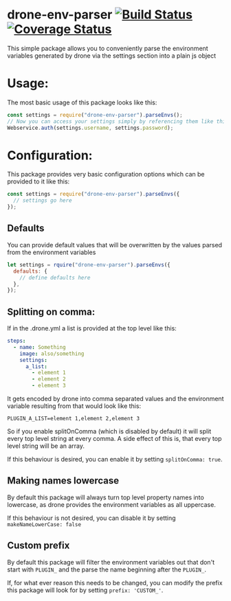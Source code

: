 # drone-env-parser [![Build Status](https://drone.sytm.de/api/badges/Sytm/drone-env-parser/status.svg)](https://drone.sytm.de/Sytm/drone-env-parser) [![Coverage Status](https://coveralls.io/repos/github/Sytm/drone-env-parser/badge.svg?branch=master)](https://coveralls.io/github/Sytm/drone-env-parser?branch=master)

This simple package allows you to conveniently parse the environment variables generated by drone via the settings section into a plain js object

# Usage:

The most basic usage of this package looks like this:

```javascript
const settings = require("drone-env-parser").parseEnvs();
// Now you can access your settings simply by referencing them like this for example:
Webservice.auth(settings.username, settings.password);
```

# Configuration:

This package provides very basic configuration options which can be provided to it like this:

```javascript
const settings = require("drone-env-parser").parseEnvs({
  // settings go here
});
```

## Defaults

You can provide default values that will be overwritten by the values parsed from the environment variables

```javascript
let settings = rquire("drone-env-parser").parseEnvs({
  defaults: {
    // define defaults here
  },
});
```

## Splitting on comma:

If in the .drone.yml a list is provided at the top level like this:

```yaml
steps:
  - name: Something
    image: also/something
    settings:
      a_list:
        - element 1
        - element 2
        - element 3
```

It gets encoded by drone into comma separated values and the environment variable resulting from that would look like this:

```
PLUGIN_A_LIST=element 1,element 2,element 3
```

So if you enable splitOnComma (which is disabled by default) it will split every top level string at every comma. A side effect of this is, that every top level string will be an array.

If this behaviour is desired, you can enable it by setting `splitOnComma: true`.

## Making names lowercase

By default this package will always turn top level property names into lowercase, as drone provides the environment variables as all uppercase.

If this behaviour is not desired, you can disable it by setting `makeNameLowerCase: false`

## Custom prefix

By default this package will filter the environment variables out that don't start with `PLUGIN_` and the parse the name beginning after the `PLUGIN_`.

If, for what ever reason this needs to be changed, you can modify the prefix this package will look for by setting `prefix: 'CUSTOM_'`.
